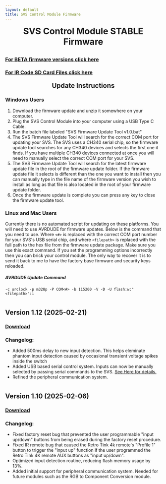 ```yaml
---
layout: default
title: SVS Control Module Firmware
---
```


<h1 align="center" style="margin-top: 0px;">SVS Control Module STABLE Firmware</h1>

<p style="margin:30px;"></p>

### [For BETA firmware versions click here](beta.md)


### [For IR Code SD Card Files click here](ir.md)

<p style="margin:20px;"></p>

<h2 align="center" style="margin-top: 0px;">Update Instructions</h2>

<p style="margin:20px;"></p>

### Windows Users

1. Download the firmware update and unzip it somewhere on your computer.
2. Plug the SVS Control Module into your computer using a USB Type C Cable.
3. Run the batch file labeled "SVS Firmware Update Tool v1.0.bat"
4. The SVS Firmware Update Tool will search for the correct COM port for updating your SVS. The SVS uses a CH340 serial chip, so the firmware update tool searches for any CH340 devices and selects the first one it finds. If you have multiple CH340 devices connected at once you will need to manually select the correct COM port for your SVS.
5. The SVS Firmware Update Tool will search for the latest firmware update file in the root of the firmware update folder. If the firmware update file it selects is different than the one you want to install then you can manually type in the file name of the firmware version you wish to install as long as that file is also located in the root of your firmware update folder.
6. Once the firmware update is complete you can press any key to close the firmware update tool.

### Linux and Mac Users

Currently there is no automated script for updating on these platforms. You will need to use AVRDUDE for firmware updates. Below is the command that you need to use. Where `<#>` is replaced with the correct COM port number for your SVS's USB serial chip, and where `<filepath>` is replaced with the full path to the hex file from the firmware update package. Make sure you use this exact command. If you set the programming options incorrectly then you can brick your control module. The only way to recover it is to send it back to me to have the factory base firmware and security keys reloaded.

##### AVRDUDE Update Command
`-c urclock -p m328p -P COM<#> -b 115200 -V -D -U flash:w:"<filepath>":i `


<p style="margin:41px;"></p>


## Version 1.12 (2025-02-21)

### [Download](https://github.com/Arthrimus/SVS_Firmware_Repository/raw/refs/heads/main/SVS%20Control%20Module%20Firmwares/SVS%20Firmware%201.12%20Update.7z)

### Changelog:
- Added 500ms delay to new input detection. This helps eleminate phantom input detection caused by occasional transient voltage spikes inside the switch
- Added USB based serial control system. Inputs can now be manually selected by passing serial commands to the SVS. [See Here for details.](serial.md)
- Refined the peripheral communication system.

<p style="margin:41px;"></p>


## Version 1.10 (2025-02-06)

### [Download](https://github.com/Arthrimus/SVS_Firmware_Repository/raw/refs/heads/main/SVS%20Control%20Module%20Firmwares/SVS%20Firmware%201.10%20Update.7z)

### Changelog:
- Fixed factory reset bug that prevented the user programmable "input up/down" buttons from being erased during the factory reset procedure.
- Fixed IR remote bug that caused the Retro Tink 4k remote's "Profile 1" button to trigger the "input up" function if the user programmed the Retro Tink 4K remote AUX buttons as "input up/down".
- Optimized input detection routine, reducing flash memory usage by 13%.
- Added initial support for peripheral communication system. Needed for future modules such as the RGB to Component Conversion module.


<br/>
